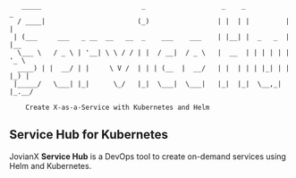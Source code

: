```
   _____                         _                   _    _           _
  / ____|                       (_)                 | |  | |         | |
 | (___     ___   _ __  __   __  _    ___    ___    | |__| |  _   _  | |__
  \___ \   / _ \ | '__| \ \ / / | |  / __|  / _ \   |  __  | | | | | | '_ \
  ____) | |  __/ | |     \ V /  | | | (__  |  __/   | |  | | | |_| | | |_) |
 |_____/   \___| |_|      \_/   |_|  \___|  \___|   |_|  |_|  \__,_| |_.__/

    Create X-as-a-Service with Kubernetes and Helm
```

## Service Hub for Kubernetes
JovianX **Service Hub** is a DevOps tool to create on-demand services using Helm and Kubernetes.

